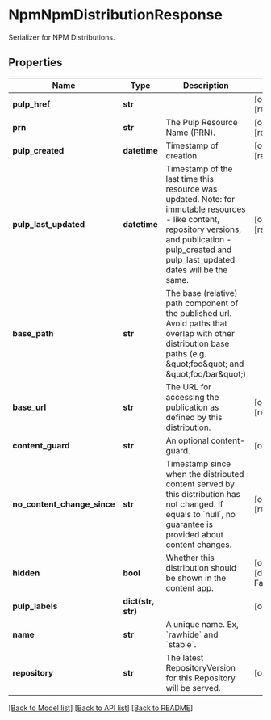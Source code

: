 # NpmNpmDistributionResponse

Serializer for NPM Distributions.
## Properties
Name | Type | Description | Notes
------------ | ------------- | ------------- | -------------
**pulp_href** | **str** |  | [optional] [readonly] 
**prn** | **str** | The Pulp Resource Name (PRN). | [optional] [readonly] 
**pulp_created** | **datetime** | Timestamp of creation. | [optional] [readonly] 
**pulp_last_updated** | **datetime** | Timestamp of the last time this resource was updated. Note: for immutable resources - like content, repository versions, and publication - pulp_created and pulp_last_updated dates will be the same. | [optional] [readonly] 
**base_path** | **str** | The base (relative) path component of the published url. Avoid paths that                     overlap with other distribution base paths (e.g. \&quot;foo\&quot; and \&quot;foo/bar\&quot;) | 
**base_url** | **str** | The URL for accessing the publication as defined by this distribution. | [optional] [readonly] 
**content_guard** | **str** | An optional content-guard. | [optional] 
**no_content_change_since** | **str** | Timestamp since when the distributed content served by this distribution has not changed. If equals to &#x60;null&#x60;, no guarantee is provided about content changes. | [optional] [readonly] 
**hidden** | **bool** | Whether this distribution should be shown in the content app. | [optional] [default to False]
**pulp_labels** | **dict(str, str)** |  | [optional] 
**name** | **str** | A unique name. Ex, &#x60;rawhide&#x60; and &#x60;stable&#x60;. | 
**repository** | **str** | The latest RepositoryVersion for this Repository will be served. | [optional] 

[[Back to Model list]](../README.md#documentation-for-models) [[Back to API list]](../README.md#documentation-for-api-endpoints) [[Back to README]](../README.md)



